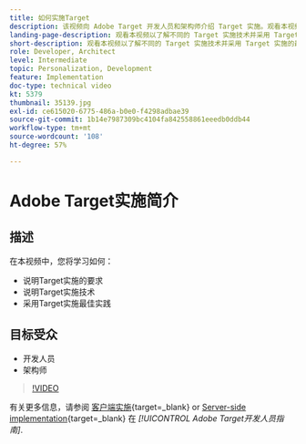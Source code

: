 ```yaml
---
title: 如何实施Target
description: 该视频向 Adobe Target 开发人员和架构师介绍 Target 实施。观看本视频以了解不同的 Target 实施技术并采用 Target 实施的最佳实践。
landing-page-description: 观看本视频以了解不同的 Target 实施技术并采用 Target 实施的最佳实践。
short-description: 观看本视频以了解不同的 Target 实施技术并采用 Target 实施的最佳实践。
role: Developer, Architect
level: Intermediate
topic: Personalization, Development
feature: Implementation
doc-type: technical video
kt: 5379
thumbnail: 35139.jpg
exl-id: ce615020-6775-486a-b0e0-f4298adbae39
source-git-commit: 1b14e7987309bc4104fa842558861eeedb0ddb44
workflow-type: tm+mt
source-wordcount: '108'
ht-degree: 57%

---
```


# Adobe Target实施简介

## 描述

在本视频中，您将学习如何：

* 说明Target实施的要求
* 说明Target实施技术
* 采用Target实施最佳实践

## 目标受众

* 开发人员
* 架构师

>[!VIDEO](https://video.tv.adobe.com/v/35139/?quality=12)

有关更多信息，请参阅 [客户端实施](https://experienceleague.adobe.com/docs/target-dev/developer/client-side/overview.html){target=_blank} or [Server-side implementation](https://experienceleague.adobe.com/docs/target-dev/developer/server-side/server-side-overview.html){target=_blank} 在 *[!UICONTROL Adobe Target开发人员指南]*.

